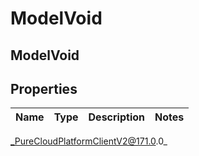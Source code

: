 # ModelVoid

## ModelVoid

## Properties

|Name | Type | Description | Notes|
|------------ | ------------- | ------------- | -------------|



_PureCloudPlatformClientV2@171.0.0_
